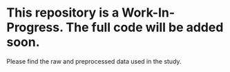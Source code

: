 # This repository is a Work-In-Progress. The full code will be added soon. 
Please find the raw and preprocessed data used in the study.
